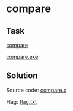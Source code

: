# compare

## Task

[compare](./src/compare)

[compare.exe](./src/compare.exe)

## Solution

Source code: [compare.c](./src/compare.c)

Flag: [flag.txt](./src/flag.txt)